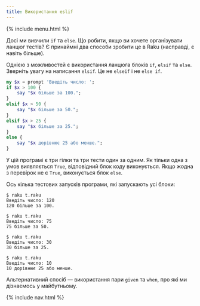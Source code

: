 ```yaml
---
title: Використання eslif
---
```


{% include menu.html %}

Досі ми вивчили `if` та `else`. Що робити, якщо ви хочете організувати ланцюг тестів? Є принаймні два способи зробити це в Raku (насправді, є навіть більше).

Однією з можливостей є використання ланцюга блоків `if`, `elsif` та `else`. Зверніть увагу на написання `elsif`. Це не `elseif` і не `else if`.

```raku
my $x = prompt 'Введіть число: ';
if $x > 100 {
    say "$x більше за 100.";
}
elsif $x > 50 {
    say "$x більше за 50.";
}
elsif $x > 25 {
    say "$x більше за 25.";
}
else {
    say "$x дорівнює 25 або менше.";
}
```

У цій програмі є три гілки та три тести один за одним. Як тільки одна з умов виявляється `True`, відповідний блок коду виконується. Якщо жодна з перевірок не є `True`, виконується блок `else`.

Ось кілька тестових запусків програми, які запускають усі блоки:

```console
$ raku t.raku
Введіть число: 120
120 більше за 100.

$ raku t.raku
Введіть число: 75      
75 більше за 50.

$ raku t.raku
Введіть число: 30
30 більше за 25.

$ raku t.raku
Введіть число: 10
10 дорівнює 25 або менше.
```

Альтернативний спосіб — використання пари `given` та `when`, про які ми дізнаємось у майбутньому.

{% include nav.html %}